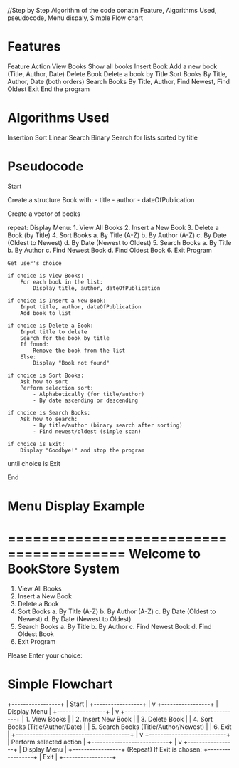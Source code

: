 //Step by Step Algorithm of the code conatin Feature, Algorithms Used, pseudocode, Menu dispaly, Simple Flow chart
# Features 

Feature	                Action
View Books	            Show all books
Insert Book	            Add a new book (Title, Author, Date)
Delete Book             Delete a book by Title
Sort Books	            By Title, Author, Date (both orders)
Search Books      	    By Title, Author, Find Newest, Find Oldest
Exit	                End the program
  

# Algorithms Used
Insertion Sort 
Linear Search
Binary Search for lists sorted by title 
# Pseudocode 

Start

Create a structure Book with:
    - title
    - author
    - dateOfPublication

Create a vector of books

repeat:
    Display Menu:
        1. View All Books
        2. Insert a New Book
        3. Delete a Book (by Title)
        4. Sort Books
            a. By Title (A-Z)
            b. By Author (A-Z)
            c. By Date (Oldest to Newest)
            d. By Date (Newest to Oldest)
        5. Search Books
            a. By Title
            b. By Author
            c. Find Newest Book
            d. Find Oldest Book
        6. Exit Program

    Get user's choice

    if choice is View Books:
        For each book in the list:
            Display title, author, dateOfPublication

    if choice is Insert a New Book:
        Input title, author, dateOfPublication
        Add book to list

    if choice is Delete a Book:
        Input title to delete
        Search for the book by title
        If found:
            Remove the book from the list
        Else:
            Display "Book not found"

    if choice is Sort Books:
        Ask how to sort
        Perform selection sort:
            - Alphabetically (for title/author)
            - By date ascending or descending

    if choice is Search Books:
        Ask how to search:
            - By title/author (binary search after sorting)
            - Find newest/oldest (simple scan)

    if choice is Exit:
        Display "Goodbye!" and stop the program

until choice is Exit

End
    

# Menu Display Example

========================================
        Welcome to BookStore System
========================================

1. View All Books
2. Insert a New Book
3. Delete a Book
4. Sort Books
   a. By Title (A-Z)
   b. By Author (A-Z)
   c. By Date (Oldest to Newest)
   d. By Date (Newest to Oldest)
5. Search Books
   a. By Title
   b. By Author
   c. Find Newest Book
   d. Find Oldest Book
6. Exit Program

Please Enter your choice: 
       
       

# Simple Flowchart
+-----------------+
|     Start       |
+-----------------+
        |
        v
+-----------------+
|  Display Menu   |
+-----------------+
        |
        v
+----------------------------------------+
| 1. View Books                         |
| 2. Insert New Book                    |
| 3. Delete Book                        |
| 4. Sort Books (Title/Author/Date)      |
| 5. Search Books (Title/Author/Newest)  |
| 6. Exit                               |
+----------------------------------------+
        |
        v
+---------------------------+
| Perform selected action   |
+---------------------------+
        |
        v
+-----------------+
| Display Menu    |
+-----------------+
(Repeat)
If Exit is chosen:
+-----------------+
|     Exit        |
+-----------------+
